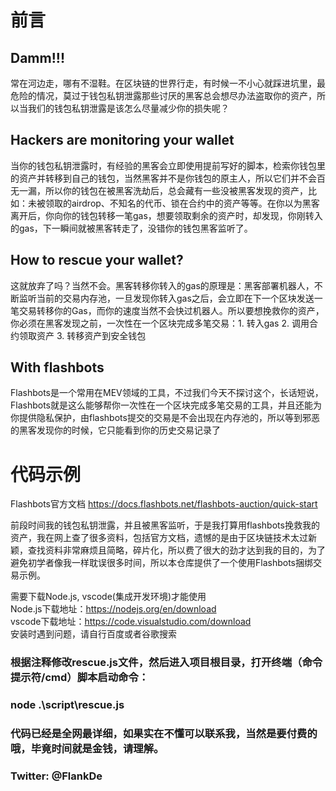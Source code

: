 # 前言
## Damm!!!
常在河边走，哪有不湿鞋。在区块链的世界行走，有时候一不小心就踩进坑里，最危险的情况，莫过于钱包私钥泄露那些讨厌的黑客总会想尽办法盗取你的资产，所以当我们的钱包私钥泄露是该怎么尽量减少你的损失呢？
## Hackers are monitoring your wallet
当你的钱包私钥泄露时，有经验的黑客会立即使用提前写好的脚本，检索你钱包里的资产并转移到自己的钱包，当然黑客并不是你钱包的原主人，所以它们并不会百无一漏，所以你的钱包在被黑客洗劫后，总会藏有一些没被黑客发现的资产，比如：未被领取的airdrop、不知名的代币、锁在合约中的资产等等。在你以为黑客离开后，你向你的钱包转移一笔gas，想要领取剩余的资产时，却发现，你刚转入的gas，下一瞬间就被黑客转走了，没错你的钱包黑客监听了。
## How to rescue your wallet?
这就放弃了吗？当然不会。黑客转移你转入的gas的原理是：黑客部署机器人，不断监听当前的交易内存池，一旦发现你转入gas之后，会立即在下一个区块发送一笔交易转移你的Gas，而你的速度当然不会快过机器人。所以要想挽救你的资产，你必须在黑客发现之前，一次性在一个区块完成多笔交易：1. 转入gas 2. 调用合约领取资产 3. 转移资产到安全钱包
## With flashbots
Flashbots是一个常用在MEV领域的工具，不过我们今天不探讨这个，长话短说，Flashbots就是这么能够帮你一次性在一个区块完成多笔交易的工具，并且还能为你提供隐私保护，由flashbots提交的交易是不会出现在内存池的，所以等到邪恶的黑客发现你的时候，它只能看到你的历史交易记录了

# 代码示例
Flashbots官方文档 https://docs.flashbots.net/flashbots-auction/quick-start

前段时间我的钱包私钥泄露，并且被黑客监听，于是我打算用flashbots挽救我的资产，我在网上查了很多资料，包括官方文档，遗憾的是由于区块链技术太过新颖，查找资料非常麻烦且简略，碎片化，所以费了很大的劲才达到我的目的，为了避免初学者像我一样耽误很多时间，所以本仓库提供了一个使用Flashbots捆绑交易示例。

需要下载Node.js, vscode(集成开发环境)才能使用  
Node.js下载地址：https://nodejs.org/en/download  
vscode下载地址：https://code.visualstudio.com/download  
安装时遇到问题，请自行百度或者谷歌搜索  

### 根据注释修改rescue.js文件，然后进入项目根目录，打开终端（命令提示符/cmd）脚本启动命令： 
### node .\script\rescue.js

### 代码已经是全网最详细，如果实在不懂可以联系我，当然是要付费的哦，毕竟时间就是金钱，请理解。
### Twitter: @FlankDe


